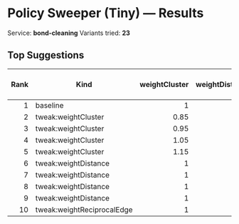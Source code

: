 # Policy Sweeper (Tiny) — Results

Service: **bond-cleaning**
Variants tried: **23**

## Top Suggestions
| Rank | Kind | weightCluster | weightDistance | distanceScaleKm | weightReciprocalEdge | weightHubDamping | Gini (↓) | Avg km (↓) | Purity (↑) |
|---:|---|---:|---:|---:|---:|---:|---:|---:|---:|
| 1 | baseline | 1 | 1 | 10 | 0.5 | 0.5 | 0 | n/a | 0 |
| 2 | tweak:weightCluster | 0.85 | 1 | 10 | 0.5 | 0.5 | 0 | n/a | 0 |
| 3 | tweak:weightCluster | 0.95 | 1 | 10 | 0.5 | 0.5 | 0 | n/a | 0 |
| 4 | tweak:weightCluster | 1.05 | 1 | 10 | 0.5 | 0.5 | 0 | n/a | 0 |
| 5 | tweak:weightCluster | 1.15 | 1 | 10 | 0.5 | 0.5 | 0 | n/a | 0 |
| 6 | tweak:weightDistance | 1 | 0.85 | 10 | 0.5 | 0.5 | 0 | n/a | 0 |
| 7 | tweak:weightDistance | 1 | 0.95 | 10 | 0.5 | 0.5 | 0 | n/a | 0 |
| 8 | tweak:weightDistance | 1 | 1.05 | 10 | 0.5 | 0.5 | 0 | n/a | 0 |
| 9 | tweak:weightDistance | 1 | 1.15 | 10 | 0.5 | 0.5 | 0 | n/a | 0 |
| 10 | tweak:weightReciprocalEdge | 1 | 1 | 10 | 0.425 | 0.5 | 0 | n/a | 0 |